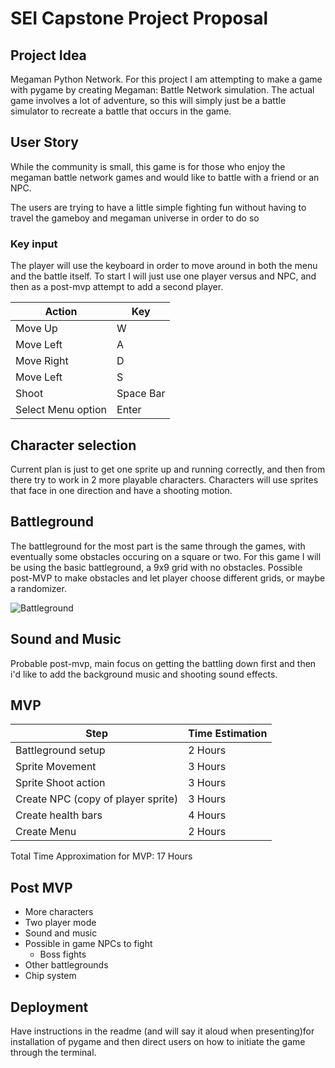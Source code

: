 # SEI Capstone Project Proposal

## Project Idea

Megaman Python Network. For this project I am attempting to make a game with
pygame by creating Megaman: Battle Network simulation. The actual game involves a lot of adventure, so this will simply just be a battle simulator to recreate a battle that occurs in the game.

## User Story

While the community is small, this game is for those who enjoy the megaman battle network games and would like to battle with a friend or an NPC.

The users are trying to have a little simple fighting fun without having to travel the gameboy and megaman universe in order to do so


### Key input

The player will use the keyboard in order to move around in both the menu and the battle itself. To start I will just use one player versus and NPC, and then as a post-mvp attempt to add a second player.

| Action             | Key       |
| ------------------ | --------- |
| Move Up            | W         |
| Move Left          | A         |
| Move Right         | D         |
| Move Left          | S         |
| Shoot              | Space Bar |
| Select Menu option | Enter     |

## Character selection

Current plan is just to get one sprite up and running correctly, and then from there try to work in 2 more playable characters.
Characters will use sprites that face in one direction and have a shooting motion.


## Battleground

The battleground for the most part is the same through the games, with eventually some obstacles occuring on a square or two.
For this game I will be using the basic battleground, a 9x9 grid with no obstacles. Possible post-MVP to make obstacles and let player choose different grids, or maybe a randomizer.

![Battleground](https://i.postimg.cc/jjQ0bjpt/MMBN-battleground.png)


## Sound and Music

Probable post-mvp, main focus on getting the battling down first and then i'd like to add the background music and shooting sound effects.


## MVP

| Step                               | Time Estimation |
| ---------------------------------- | --------------- |
| Battleground setup                 | 2 Hours         |
| Sprite Movement                    | 3 Hours         |
| Sprite Shoot action                | 3 Hours         |
| Create NPC (copy of player sprite) | 3 Hours         |
| Create health bars                 | 4 Hours         |
| Create Menu                        | 2 Hours         |

Total Time Approximation for MVP: 17 Hours

## Post MVP

- More characters
- Two player mode
- Sound and music
- Possible in game NPCs to fight
  - Boss fights
- Other battlegrounds
- Chip system


## Deployment

Have instructions in the readme (and will say it aloud when presenting)for installation of pygame and then direct users on how to initiate the game through the terminal.
